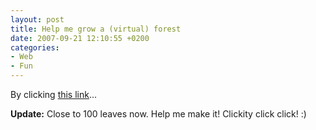 ```yaml
---
layout: post
title: Help me grow a (virtual) forest
date: 2007-09-21 12:10:55 +0200
categories:
- Web
- Fun
---
```

<p>By clicking <a href="http://kitsched.act4trees.com/">this link</a>...</p>
<p><strong>Update:</strong> Close to 100 leaves now. Help me make it! Clickity click click! :)</p>
